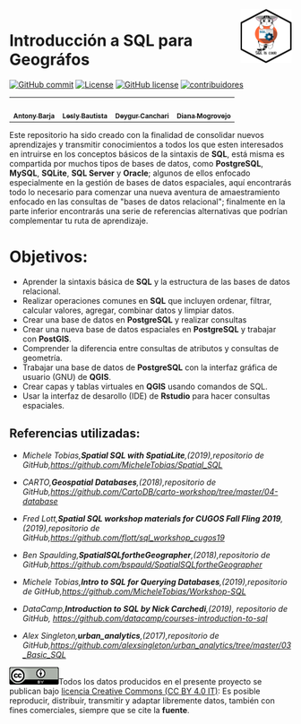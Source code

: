 <img alt="SpatialSQL" src="./Img/icon/sql_update.png" align="right" width = 18%/>

# Introducción a SQL para Geográfos
[![GitHub commit](https://img.shields.io/github/last-commit/pcm-dpc/COVID-19)](https://github.com/barja8/IntroSQL/commits/master)
[![License](https://img.shields.io/badge/License-MIT-blue.svg)](https://opensource.org/licenses/MIT)
[![GitHub license](https://img.shields.io/badge/License-Creative%20Commons%20Attribution%204.0%20International-blue)](https://creativecommons.org/licenses/)
[![contribuidores](https://img.shields.io/badge/Contribuidores-04-orange.svg?style=flat-square)](#contributors-)


<table>
  <tr>
    <td align="center"><a href="http://barja8.github.io"><img src="https://avatars2.githubusercontent.com/u/23284899?s=460&u=b78fd89176aa09d78bfeab93b57eb19c599a1e9e&v=4" width="100px;" alt=""/><br /><sub><b>Antony Barja</b></sub></a><br /><a href="#maintenance-hamelsmu" title="Maintenance"></a></td>

<td align="center"><a href="https://github.com/LBautistaB13"><img src="https://avatars3.githubusercontent.com/u/54723897?s=460&v=4" width="100px;" alt=""/><br /><sub><b>Lesly Bautista</b></sub></a><br /></a></td>

<td align="center"><a href="https://github.com/deygurc"><img src="https://avatars1.githubusercontent.com/u/56616592?s=460&u=40ebef0d3b932d8663228f9fd028a69034db8f9a&v=4" width="100px;" alt=""/><br /><sub><b>Deygur Canchari</b></sub></a><br /><a ></a></td>

<td align="center"><a href="https://www.facebook.com/agavetuberosa"><img src="https://avatars2.githubusercontent.com/u/19366793?s=460&u=a132583cc6977caaa01a99b3ddf43205f19482a3&v=4" width="100px;" alt=""/><br /><sub><b>Diana Mogrovejo</b></sub></a><br /><a ></a></td>
</table>

Este repositorio ha sido creado con la finalidad de consolidar nuevos aprendizajes y transmitir conocimientos a todos los que esten interesados en intruirse en los conceptos básicos de la sintaxis de **SQL**, está misma es compartida por muchos tipos de bases de datos, como **PostgreSQL**, **MySQL**, **SQLite**, **SQL Server** y **Oracle**; algunos de ellos enfocado especialmente en la gestión de bases de datos espaciales, aquí encontrarás todo lo necesario para comenzar una nueva aventura de amaestramiento enfocado en las consultas de "bases de datos relacional"; finalmente
en la parte inferior encontrarás una serie de referencias alternativas que podrían complementar tu ruta de aprendizaje.

# Objetivos:
 - Aprender la sintaxis básica de **SQL** y la estructura de las bases de datos relacional.
 - Realizar operaciones comunes en **SQL** que incluyen ordenar, filtrar, calcular valores, agregar, combinar datos y limpiar datos.
 - Crear una base de datos en **PostgreSQL** y realizar consultas 
 - Crear una nueva base de datos espaciales en **PostgreSQL** y trabajar con **PostGIS**.
 - Comprender la diferencia entre consultas de atributos y consultas de geometría.
 - Trabajar una base de datos de **PostgreSQL** con la interfaz gráfica de usuario (GNU) de **QGIS**.
 - Crear capas y tablas virtuales en **QGIS** usando  comandos de SQL.
 - Usar la interfaz de desarollo (IDE) de **Rstudio** para hacer consultas espaciales. 
 
## Referencias utilizadas:
- *Michele Tobias,**Spatial SQL with SpatiaLite**,(2019),repositorio de GitHub,https://github.com/MicheleTobias/Spatial_SQL*
  
- *CARTO,**Geospatial Databases**,(2018),repositorio de GitHub,https://github.com/CartoDB/carto-workshop/tree/master/04-database*
  
- *Fred Lott,**Spatial SQL workshop materials for CUGOS Fall Fling 2019**,(2019),repositorio de GitHub,https://github.com/flott/sql_workshop_cugos19*
  
- *Ben Spaulding,**SpatialSQLfortheGeographer**,(2018),repositorio de GitHub,https://github.com/bspauld/SpatialSQLfortheGeographer*
  
- *Michele Tobias,**Intro to SQL for Querying Databases**,(2019),repositorio de GitHub,https://github.com/MicheleTobias/Workshop-SQL*
  
- *DataCamp,**Introduction to SQL by Nick Carchedi**,(2019), repositorio de GitHub, https://github.com/datacamp/courses-introduction-to-sql*

- *Alex Singleton,**urban_analytics**,(2017),repositorio de GitHub,https://github.com/alexsingleton/urban_analytics/tree/master/03_Basic_SQL*  

![](./Img/icon/istat88x31.png)Todos los datos producidos en el presente proyecto se publican bajo [licencia Creative Commons (CC BY 4.0 IT)](https://creativecommons.org/share-your-work/): Es posible reproducir, distribuir, transmitir y adaptar libremente datos,  también con fines comerciales, siempre que se cite la **fuente**.
